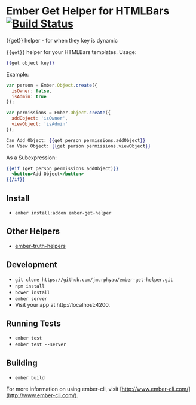 # Ember Get Helper for HTMLBars [![Build Status](https://travis-ci.org/jmurphyau/ember-get-helper.svg?branch=master)](https://travis-ci.org/jmurphyau/ember-get-helper)

{{get}} helper - for when they key is dynamic

`{{get}}` helper for your HTMLBars templates. Usage:

```hbs
{{get object key}}
```

Example:

```js
var person = Ember.Object.create({
  isOwner: false,
  isAdmin: true
});

var permissions = Ember.Object.create({
  addObject: 'isOwner',
  viewObject: 'isAdmin'
});
```

```hbs
Can Add Object: {{get person permissions.addObject}}
Can View Object: {{get person permissions.viewObject}}
```

As a Subexpression:

```hbs
{{#if (get person permissions.addObject)}}
  <button>Add Object</button>
{{/if}}
```

## Install

* `ember install:addon ember-get-helper`

## Other Helpers

* [ember-truth-helpers](https://github.com/jmurphyau/ember-truth-helpers)

## Development

* `git clone https://github.com/jmurphyau/ember-get-helper.git`
* `npm install`
* `bower install`
* `ember server`
* Visit your app at http://localhost:4200.

## Running Tests

* `ember test`
* `ember test --server`

## Building

* `ember build`

For more information on using ember-cli, visit [http://www.ember-cli.com/](http://www.ember-cli.com/).

